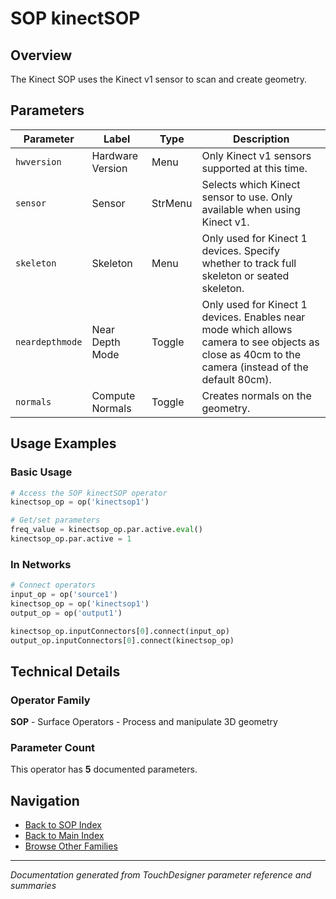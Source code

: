 # SOP kinectSOP

## Overview

The Kinect SOP uses the Kinect v1 sensor to scan and create geometry.

## Parameters

| Parameter | Label | Type | Description |
|-----------|-------|------|-------------|
| `hwversion` | Hardware Version | Menu | Only Kinect v1 sensors supported at this time. |
| `sensor` | Sensor | StrMenu | Selects which Kinect sensor to use. Only available when using Kinect v1. |
| `skeleton` | Skeleton | Menu | Only used for Kinect 1 devices. Specify whether to track full skeleton or seated skeleton. |
| `neardepthmode` | Near Depth Mode | Toggle | Only used for Kinect 1 devices. Enables near mode which allows camera to see objects as close as 40cm to the camera (instead of the default 80cm). |
| `normals` | Compute Normals | Toggle | Creates normals on the geometry. |

## Usage Examples

### Basic Usage

```python
# Access the SOP kinectSOP operator
kinectsop_op = op('kinectsop1')

# Get/set parameters
freq_value = kinectsop_op.par.active.eval()
kinectsop_op.par.active = 1
```

### In Networks

```python
# Connect operators
input_op = op('source1')
kinectsop_op = op('kinectsop1')
output_op = op('output1')

kinectsop_op.inputConnectors[0].connect(input_op)
output_op.inputConnectors[0].connect(kinectsop_op)
```

## Technical Details

### Operator Family

**SOP** - Surface Operators - Process and manipulate 3D geometry

### Parameter Count

This operator has **5** documented parameters.

## Navigation

- [Back to SOP Index](../SOP/SOP_INDEX.md)
- [Back to Main Index](../OPERATORS_INDEX.md)
- [Browse Other Families](../OPERATORS_INDEX.md#quick-navigation)

---
*Documentation generated from TouchDesigner parameter reference and summaries*
